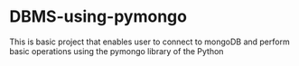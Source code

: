 # DBMS-using-pymongo
This is basic project that enables user to connect to mongoDB and perform basic operations using the pymongo library of the Python
